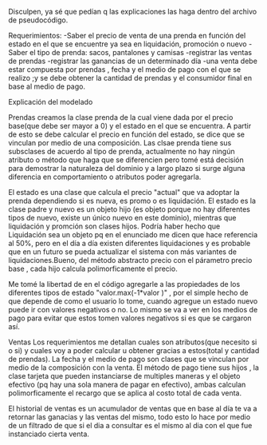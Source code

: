 Disculpen, ya sé que pedían q las explicaciones las haga dentro del archivo de pseudocódigo.

Requerimientos: 
-Saber el precio de venta de una prenda en función del estado en el que se encuentre ya sea en liquidación, promoción o nuevo
-Saber el tipo de prenda: sacos, pantalones y camisas 
-registrar las ventas de prendas 
-registrar las ganancias de un determinado día
-una venta debe estar compuesta por prendas , fecha y el medio de pago con el que se realizo ;y se debe obtener la cantidad de prendas y el consumidor final en base al medio de pago.

Explicación del modelado

Prendas
creamos la clase prenda de la cual viene dada por el precio base(que debe ser mayor a 0) y el estado en el que se encuentra. A partir de esto se debe calcular el precio en función del estado, se dice que se vinculan por medio de una composición. Las clsae prenda tiene sus subsclases de acuerdo al tipo de prenda, actualmente no hay ningún atributo o método que haga que se diferencien pero tomé está decisión para demostrar la naturaleza del dominio y a largo plazo si surge alguna diferencia en comportamiento o atributos poder agregarla.

El estado es una clase que calcula el precio "actual" que va adoptar la prenda dependiendo si es nueva, es promo o es liquidación. El estado es la clase padre y nuevo es un objeto hijo (es objeto porque no hay diferentes tipos de nuevo, existe un único nuevo en este dominio), mientras que liquidación y promción son clases hijos. Podría haber hecho que Liquidación sea un objeto pq en el enunciado me dicen que hace referencia al 50%, pero en el día a día existen diferentes liquidaciones y  es probable que en un futuro se pueda actualizar el sistema con más variantes de liquidaciones.Bueno, del método abstracto precio con el párametro precio base , cada hijo calcula polimorficamente el precio.

Me tomé la libertad de en el código agregarle a las propiedades de los diferentes tipos de estado "valor.max(-1*valor )" , por el simple hecho de que depende de como el usuario lo tome, cuando agregue un estado nuevo puede ir con valores negativos o no. Lo mismo se va a ver en los medios de pago para evitar que estos tomen valores negativos si es que se cargaron así.

Ventas
Los requerimientos me detallan cuales son atributos(que necesito si o si) y cuales voy a poder calcular u obtener gracias a estos(total y cantidad de prendas). La fecha y el medio de pago son clases que se vinculan por medio de la composición con la venta. 
El método de pago tiene sus hijos , la clase tarjeta que pueden instanciarse de multiples maneras y el objeto efectivo (pq hay una sola manera de pagar en efectivo), ambas calculan polimorficamente el recargo que se aplica al costo total de cada venta. 

El historial de ventas es un acumulador de ventas que en base al día te va a retornar las ganacias y las ventas del mismo, todo esto lo hace por medio de un filtrado de que si el dia a consultar es el mismo al dia con el que fue instanciado cierta venta.